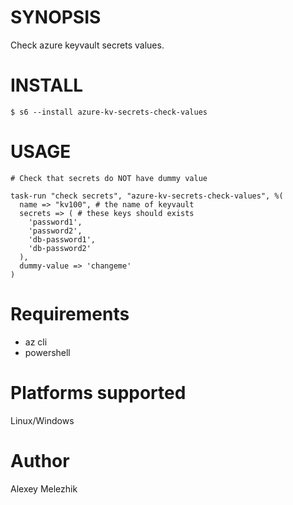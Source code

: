 # SYNOPSIS

Check azure keyvault secrets values.

# INSTALL

    $ s6 --install azure-kv-secrets-check-values

# USAGE


    # Check that secrets do NOT have dummy value 

    task-run "check secrets", "azure-kv-secrets-check-values", %(
      name => "kv100", # the name of keyvault
      secrets => ( # these keys should exists
        'password1',
        'password2',
        'db-password1',
        'db-password2'
      ),
      dummy-value => 'changeme'
    )

# Requirements

- az cli
- powershell


# Platforms supported

Linux/Windows

# Author

Alexey Melezhik

